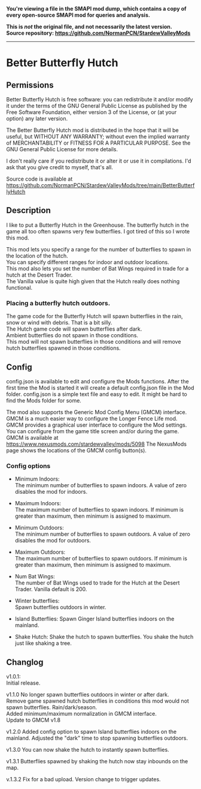 **You're viewing a file in the SMAPI mod dump, which contains a copy of every open-source SMAPI mod
for queries and analysis.**

**This is _not_ the original file, and not necessarily the latest version.**  
**Source repository: https://github.com/NormanPCN/StardewValleyMods**

----

# Better Butterfly Hutch

## Permissions

Better Butterfly Hutch is free software: you can redistribute it and/or modify it under the terms of the GNU General Public License
as published by the Free Software Foundation, either version 3 of the License, or (at your option) any later version.

The Better Butterfly Hutch mod is distributed in the hope that it will be useful, but WITHOUT ANY WARRANTY;
without even the implied warranty of MERCHANTABILITY or FITNESS FOR A PARTICULAR PURPOSE.
See the GNU General Public License for more details.

I don't really care if you redistribute it or alter it or use it in compilations.
I'd ask that you give credit to myself, that's all.

Source code is available at
https://github.com/NormanPCN/StardewValleyMods/tree/main/BetterButterflyHutch

## Description

I like to put a Butterfly Hutch in the Greenhouse. The butterfly hutch in the game all too often spawns very few butterflies. I got tired of this so I wrote this mod.

This mod lets you specify a range for the number of butterflies to spawn in the location of the hutch.  
You can specify different ranges for indoor and outdoor locations.  
This mod also lets you set the number of Bat Wings required in trade for a hutch at the Desert Trader.  
The Vanilla value is quite high given that the Hutch really does nothing functional.

### Placing a butterfly hutch outdoors.
The game code for the Butterfly Hutch will spawn butterflies in the rain, snow or wind with debris. That is a bit silly.  
The Hutch game code will spawn butterflies after dark.  
Ambient butterflies do not spawn in those conditions.  
This mod will not spawn butterflies in those conditions and will remove hutch butterflies spawned in those conditions.

## Config

config.json is available to edit and configure the Mods functions.
 After the first time the Mod is started it will create a default config.json file in the Mod folder.
 config.json is a simple text file and easy to edit. It might be hard to find the Mods folder for some.

The mod also supports the Generic Mod Config Menu (GMCM) interface.
GMCM is a much easier way to configure the Longer Fence Life mod.
GMCM provides a graphical user interface to configure the Mod settings.
You can configure from the game title screen and/or during the game.
GMCM is available at https://www.nexusmods.com/stardewvalley/mods/5098
The NexusMods page shows the locations of the GMCM config button(s).

### Config options

- Minimum Indoors:  
The minimum number of butterflies to spawn indoors.  A value of zero disables the mod for indoors.

- Maximum Indoors:  
The maximum number of butterflies to spawn indoors. If minimum is greater than maximum, then minimum is assigned to maximum.  

- Minimum Outdoors:  
The minimum number of butterflies to spawn outdoors.  A value of zero disables the mod for outdoors.

- Maximum Outdoors:  
The maximum number of butterflies to spawn outdoors. If minimum is greater than maximum, then minimum is assigned to maximum.  

- Num Bat Wings:  
The number of Bat Wings used to trade for the Hutch at the Desert Trader. Vanilla default is 200.  

- Winter butterflies:  
Spawn butterflies outdoors in winter.  

- Island Butterflies:
Spawn Ginger Island butterflies indoors on the mainland.

- Shake Hutch:
Shake the hutch to spawn butterflies. You shake the hutch just like shaking a tree.

## Changlog

v1.0.1:  
 Initial release. 

 v1.1.0
 No longer spawn butterflies outdoors in winter or after dark.  
 Remove game spawned hutch butterflies in conditions this mod would not spawn butterflies. Rain/dark/season.  
 Added minimum/maximum normalization in GMCM interface.  
 Update to GMCM v1.8
 
 v1.2.0
 Added config option to spawn Island butterflies indoors on the mainland.
 Adjusted the "dark" time to stop spawning butterflies outdoors.

 v1.3.0
 You can now shake the hutch to instantly spawn butterflies.

 v1.3.1
 Butterflies spawned by shaking the hutch now stay inbounds on the map.

 v.1.3.2
 Fix for a bad upload. Version change to trigger updates.

